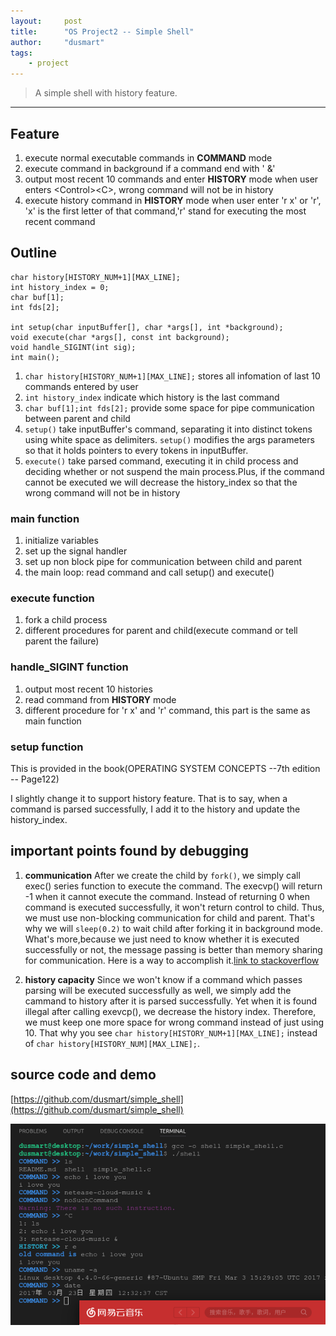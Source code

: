 ```yaml
---
layout:     post
title:      "OS Project2 -- Simple Shell"
author:     "dusmart"
tags:
    - project
---
```


> A simple shell with history feature.

<!--more-->

---

## Feature

1. execute normal executable commands in **COMMAND** mode
2. execute command in background if a command end with ' &'
3. output most recent 10 commands and enter **HISTORY** mode when user enters \<Control\>\<C\>, wrong command will not be in history
4. execute history command in **HISTORY** mode when user enter 'r x' or 'r', 'x' is the first letter of that command,'r' stand for executing the most recent command

## Outline

```
char history[HISTORY_NUM+1][MAX_LINE];
int history_index = 0;
char buf[1];
int fds[2];

int setup(char inputBuffer[], char *args[], int *background);
void execute(char *args[], const int background);
void handle_SIGINT(int sig);
int main();
```

1. ```char history[HISTORY_NUM+1][MAX_LINE];``` stores all infomation of last 10 commands entered by user
2. ```int history_index``` indicate which history is the last command
3. ```char buf[1];int fds[2];``` provide some space for pipe communication between parent and child 
4. ```setup()``` take inputBuffer's command, separating it into distinct tokens using white space as delimiters. ```setup()``` modifies the args parameters so that it holds pointers to every tokens in inputBuffer. 
5. ```execute()``` take parsed command, executing it in child process and deciding whether or not suspend the main process.Plus, if the command cannot be executed we will decrease the history_index so that the wrong command will not be in history

### main function

1. initialize variables
2. set up the signal handler
3. set up non block pipe for communication between child and parent
4. the main loop: read command and call setup() and execute()

### execute function

1. fork a child process
2. different procedures for parent and child(execute command or tell parent the failure)

### handle_SIGINT function

1. output most recent 10 histories
2. read command from **HISTORY** mode
3. different procedure for 'r x' and 'r' command, this part is the same as main function

### setup function

This is provided in the book(OPERATING SYSTEM CONCEPTS --7th edition -- Page122)

I slightly change it to support history feature. That is to say, when a command is parsed successfully, I add it to the history and update the history_index.

## important points found by debugging

1. **communication** After we create the child by ```fork()```, we simply call exec() series function to execute the command. The execvp() will return -1 when it cannot execute the command. Instead of returning 0 when command is executed successfully, it won't return control to child. Thus, we must use non-blocking communication for child and parent. That's why we will ```sleep(0.2)``` to wait child after forking it in background mode. What's more,because we just need to know whether it is executed successfully or not, the message passing is better than memory sharing for communication. Here is a way to accomplish it.[link to stackoverflow](http://stackoverflow.com/questions/36673972/non-blocking-read-on-pipe)

2. **history capacity** Since we won't know if a command which passes parsing will be executed successfully as well, we simply add the cammand to history after it is parsed successfully. Yet when it is found illegal after calling exevcp(), we decrease the history index. Therefore, we must keep one more space for wrong command instead of just using 10. That why you see ```char history[HISTORY_NUM+1][MAX_LINE];``` instead of ```char history[HISTORY_NUM][MAX_LINE];```.


## source code and demo

[https://github.com/dusmart/simple_shell](https://github.com/dusmart/simple_shell)

![img](/assets/img/2017-03-11-1.png)